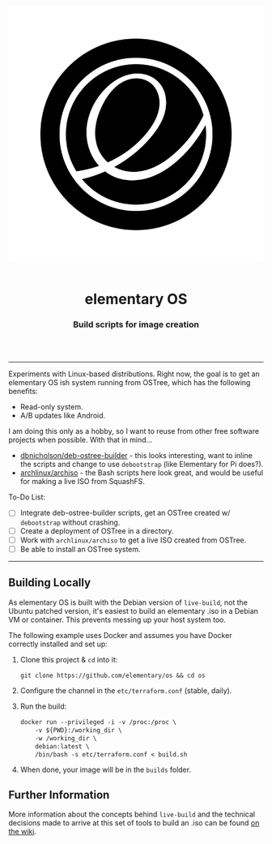 <div align="center">
  <a href="https://elementary.io" align="center">
    <center align="center">
      <img src="https://raw.githubusercontent.com/elementary/brand/master/logomark-black.png" alt="elementary" align="center">
    </center>
  </a>
  <br>
  <h1 align="center"><center>elementary OS</center></h1>
  <h3 align="center"><center>Build scripts for image creation</center></h3>
  <br>
  <br>
</div>

---

Experiments with Linux-based distributions. Right now, the goal is to get an elementary OS ish system running from OSTree, which has the following benefits:

* Read-only system.
* A/B updates like Android.

I am doing this only as a hobby, so I want to reuse from other free software projects when possible. With that in mind...

- [dbnicholson/deb-ostree-builder](https://github.com/dbnicholson/deb-ostree-builder/tree/simple-builder) - this looks interesting, want to inline the scripts and change to use `debootstrap` (like Elementary for Pi does?).
- [archlinux/archiso](https://gitlab.archlinux.org/archlinux/archiso/-/blob/master/archiso/mkarchiso) - the Bash scripts here look great, and would be useful for making a live ISO from SquashFS.

To-Do List:

* [ ] Integrate deb-ostree-builder scripts, get an OSTree created w/ `debootstrap` without crashing.
* [ ] Create a deployment of OSTree in a directory.
* [ ] Work with `archlinux/archiso` to get a live ISO created from OSTree.
* [ ] Be able to install an OSTree system.

---

## Building Locally

As elementary OS is built with the Debian version of `live-build`, not the Ubuntu patched version, it's easiest to build an elementary .iso in a Debian VM or container. This prevents messing up your host system too.

The following example uses Docker and assumes you have Docker correctly installed and set up:

 1) Clone this project & `cd` into it:

    ```
    git clone https://github.com/elementary/os && cd os
    ```

 2) Configure the channel in the `etc/terraform.conf` (stable, daily).

 3) Run the build:

    ```
    docker run --privileged -i -v /proc:/proc \
        -v ${PWD}:/working_dir \
        -w /working_dir \
        debian:latest \
        /bin/bash -s etc/terraform.conf < build.sh
    ```

 4) When done, your image will be in the `builds` folder.

## Further Information

More information about the concepts behind `live-build` and the technical decisions made to arrive at this set of tools to build an .iso can be found [on the wiki](https://github.com/elementary/os/wiki/Building-iso-Images).
